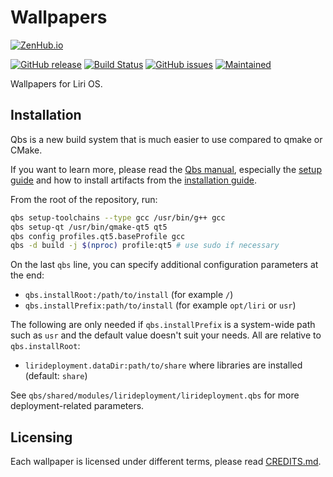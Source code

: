Wallpapers
==========

[![ZenHub.io](https://img.shields.io/badge/supercharged%20by-zenhub.io-blue.svg)](https://zenhub.io)

[![GitHub release](https://img.shields.io/github/release/lirios/wallpapers.svg)](https://github.com/lirios/wallpapers)
[![Build Status](https://travis-ci.org/lirios/wallpapers.svg?branch=develop)](https://travis-ci.org/lirios/wallpapers)
[![GitHub issues](https://img.shields.io/github/issues/lirios/wallpapers.svg)](https://github.com/lirios/wallpapers/issues)
[![Maintained](https://img.shields.io/maintenance/yes/2017.svg)](https://github.com/lirios/wallpapers/commits/develop)

Wallpapers for Liri OS.

## Installation

Qbs is a new build system that is much easier to use compared to qmake or CMake.

If you want to learn more, please read the [Qbs manual](http://doc.qt.io/qbs/index.html),
especially the [setup guide](http://doc.qt.io/qbs/configuring.html) and how to install artifacts
from the [installation guide](http://doc.qt.io/qbs/installing-files.html).

From the root of the repository, run:

```sh
qbs setup-toolchains --type gcc /usr/bin/g++ gcc
qbs setup-qt /usr/bin/qmake-qt5 qt5
qbs config profiles.qt5.baseProfile gcc
qbs -d build -j $(nproc) profile:qt5 # use sudo if necessary
```

On the last `qbs` line, you can specify additional configuration parameters at the end:

 * `qbs.installRoot:/path/to/install` (for example `/`)
 * `qbs.installPrefix:path/to/install` (for example `opt/liri` or `usr`)

The following are only needed if `qbs.installPrefix` is a system-wide path such as `usr`
and the default value doesn't suit your needs. All are relative to `qbs.installRoot`:

 * `lirideployment.dataDir:path/to/share` where libraries are installed (default: `share`)

See `qbs/shared/modules/lirideployment/lirideployment.qbs` for more deployment-related parameters.

## Licensing

Each wallpaper is licensed under different terms, please read [CREDITS.md](backgrounds/CREDITS.md).
